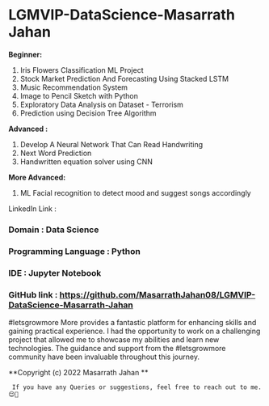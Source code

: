 # LGMVIP-DataScience-Masarrath Jahan



**Beginner:**
1) Iris Flowers Classification ML Project
2) Stock Market Prediction And Forecasting Using Stacked LSTM
3) Music Recommendation System
4) Image to Pencil Sketch with Python
5)  Exploratory Data Analysis on Dataset - Terrorism
6) Prediction using Decision Tree Algorithm

 **Advanced :**
1) Develop A Neural Network That Can Read Handwriting
2) Next Word Prediction
3) Handwritten equation solver using CNN

**More Advanced:**
1) ML Facial recognition to detect mood and suggest songs accordingly

LinkedIn Link :




### Domain : Data Science
### Programming Language : Python
### IDE : Jupyter Notebook
### GitHub link : https://github.com/MasarrathJahan08/LGMVIP-DataScience-Masarrath-Jahan
#letsgrowmore More provides a fantastic platform for enhancing skills and gaining practical experience. I had the opportunity to work on a challenging project that allowed me to showcase my abilities and learn new technologies. The guidance and support from the #letsgrowmore community have been invaluable throughout this journey.

 **Copyright (c) 2022 Masarrath Jahan **

     If you have any Queries or suggestions, feel free to reach out to me.😌🙂
